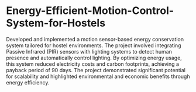 # Energy-Efficient-Motion-Control-System-for-Hostels
Developed and implemented a motion sensor-based energy conservation system tailored for hostel environments. The project involved integrating Passive Infrared (PIR) sensors with lighting systems to detect human presence and automatically control lighting. By optimizing energy usage, this system reduced electricity costs and carbon footprints, achieving a payback period of 90 days. The project demonstrated significant potential for scalability and highlighted environmental and economic benefits through energy efficiency.
